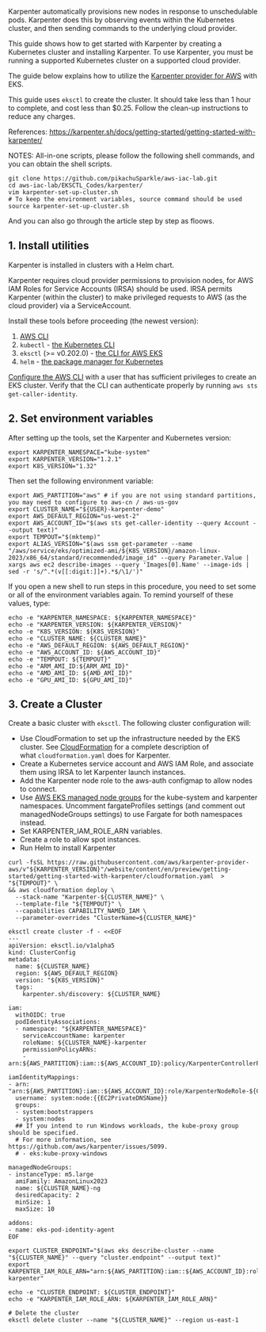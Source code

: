 
Karpenter automatically provisions new nodes in response to unschedulable pods. Karpenter does this by observing events within the Kubernetes cluster, and then sending commands to the underlying cloud provider.

This guide shows how to get started with Karpenter by creating a Kubernetes cluster and installing Karpenter. To use Karpenter, you must be running a supported Kubernetes cluster on a supported cloud provider.

The guide below explains how to utilize the [Karpenter provider for AWS](https://github.com/aws/karpenter-provider-aws) with EKS.

This guide uses `eksctl` to create the cluster. It should take less than 1 hour to complete, and cost less than $0.25. Follow the clean-up instructions to reduce any charges.

References:
https://karpenter.sh/docs/getting-started/getting-started-with-karpenter/


NOTES:
All-in-one scripts, please follow the following shell commands, and you can obtain the shell scripts.
```shell
git clone https://github.com/pikachuSparkle/aws-iac-lab.git
cd aws-iac-lab/EKSCTL_Codes/karpenter/
vim karpenter-set-up-cluster.sh
# To keep the environment variables, source command should be used
source karpenter-set-up-cluster.sh
```
And you can also go through the article step by step  as floows.


## 1. Install utilities [](https://karpenter.sh/docs/getting-started/getting-started-with-karpenter/#1-install-utilities)
Karpenter is installed in clusters with a Helm chart.

Karpenter requires cloud provider permissions to provision nodes, for AWS IAM Roles for Service Accounts (IRSA) should be used. IRSA permits Karpenter (within the cluster) to make privileged requests to AWS (as the cloud provider) via a ServiceAccount.

Install these tools before proceeding (the newest version):

1. [AWS CLI](https://docs.aws.amazon.com/cli/latest/userguide/install-cliv2-linux.html)
2. `kubectl` - [the Kubernetes CLI](https://kubernetes.io/docs/tasks/tools/install-kubectl-linux/)
3. `eksctl` (>= v0.202.0) - [the CLI for AWS EKS](https://eksctl.io/installation)
4. `helm` - [the package manager for Kubernetes](https://helm.sh/docs/intro/install/)

[Configure the AWS CLI](https://docs.aws.amazon.com/cli/latest/userguide/cli-configure-quickstart.html) with a user that has sufficient privileges to create an EKS cluster. Verify that the CLI can authenticate properly by running `aws sts get-caller-identity`.

## 2. Set environment variables

After setting up the tools, set the Karpenter and Kubernetes version:
```shell
export KARPENTER_NAMESPACE="kube-system"
export KARPENTER_VERSION="1.2.1"
export K8S_VERSION="1.32"
```

Then set the following environment variable:
```shell
export AWS_PARTITION="aws" # if you are not using standard partitions, you may need to configure to aws-cn / aws-us-gov
export CLUSTER_NAME="${USER}-karpenter-demo"
export AWS_DEFAULT_REGION="us-west-2"
export AWS_ACCOUNT_ID="$(aws sts get-caller-identity --query Account --output text)"
export TEMPOUT="$(mktemp)"
export ALIAS_VERSION="$(aws ssm get-parameter --name "/aws/service/eks/optimized-ami/${K8S_VERSION}/amazon-linux-2023/x86_64/standard/recommended/image_id" --query Parameter.Value | xargs aws ec2 describe-images --query 'Images[0].Name' --image-ids | sed -r 's/^.*(v[[:digit:]]+).*$/\1/')"
```

If you open a new shell to run steps in this procedure, you need to set some or all of the environment variables again. To remind yourself of these values, type:
```shell
echo -e "KARPENTER_NAMESPACE: ${KARPENTER_NAMESPACE}"
echo -e "KARPENTER_VERSION: ${KARPENTER_VERSION}"
echo -e "K8S_VERSION: ${K8S_VERSION}"
echo -e "CLUSTER_NAME: ${CLUSTER_NAME}"
echo -e "AWS_DEFAULT_REGION: ${AWS_DEFAULT_REGION}"
echo -e "AWS_ACCOUNT_ID: ${AWS_ACCOUNT_ID}"
echo -e "TEMPOUT: ${TEMPOUT}"
echo -e "ARM_AMI_ID:${ARM_AMI_ID}"
echo -e "AMD_AMI_ID: ${AMD_AMI_ID}"
echo -e "GPU_AMI_ID: ${GPU_AMI_ID}"
```

## 3. Create a Cluster

Create a basic cluster with `eksctl`. The following cluster configuration will:

- Use CloudFormation to set up the infrastructure needed by the EKS cluster. See [CloudFormation](https://karpenter.sh/docs/reference/cloudformation/) for a complete description of what `cloudformation.yaml` does for Karpenter.
- Create a Kubernetes service account and AWS IAM Role, and associate them using IRSA to let Karpenter launch instances.
- Add the Karpenter node role to the aws-auth configmap to allow nodes to connect.
- Use [AWS EKS managed node groups](https://docs.aws.amazon.com/eks/latest/userguide/managed-node-groups.html) for the kube-system and karpenter namespaces. Uncomment fargateProfiles settings (and comment out managedNodeGroups settings) to use Fargate for both namespaces instead.
- Set KARPENTER_IAM_ROLE_ARN variables.
- Create a role to allow spot instances.
- Run Helm to install Karpenter

```shell
curl -fsSL https://raw.githubusercontent.com/aws/karpenter-provider-aws/v"${KARPENTER_VERSION}"/website/content/en/preview/getting-started/getting-started-with-karpenter/cloudformation.yaml  > "${TEMPOUT}" \
&& aws cloudformation deploy \
  --stack-name "Karpenter-${CLUSTER_NAME}" \
  --template-file "${TEMPOUT}" \
  --capabilities CAPABILITY_NAMED_IAM \
  --parameter-overrides "ClusterName=${CLUSTER_NAME}"
```


```shell
eksctl create cluster -f - <<EOF
---
apiVersion: eksctl.io/v1alpha5
kind: ClusterConfig
metadata:
  name: ${CLUSTER_NAME}
  region: ${AWS_DEFAULT_REGION}
  version: "${K8S_VERSION}"
  tags:
    karpenter.sh/discovery: ${CLUSTER_NAME}

iam:
  withOIDC: true
  podIdentityAssociations:
  - namespace: "${KARPENTER_NAMESPACE}"
    serviceAccountName: karpenter
    roleName: ${CLUSTER_NAME}-karpenter
    permissionPolicyARNs:
    - arn:${AWS_PARTITION}:iam::${AWS_ACCOUNT_ID}:policy/KarpenterControllerPolicy-${CLUSTER_NAME}

iamIdentityMappings:
- arn: "arn:${AWS_PARTITION}:iam::${AWS_ACCOUNT_ID}:role/KarpenterNodeRole-${CLUSTER_NAME}"
  username: system:node:{{EC2PrivateDNSName}}
  groups:
  - system:bootstrappers
  - system:nodes
  ## If you intend to run Windows workloads, the kube-proxy group should be specified.
  # For more information, see https://github.com/aws/karpenter/issues/5099.
  # - eks:kube-proxy-windows

managedNodeGroups:
- instanceType: m5.large
  amiFamily: AmazonLinux2023
  name: ${CLUSTER_NAME}-ng
  desiredCapacity: 2
  minSize: 1
  maxSize: 10

addons:
- name: eks-pod-identity-agent
EOF
```


```shell
export CLUSTER_ENDPOINT="$(aws eks describe-cluster --name "${CLUSTER_NAME}" --query "cluster.endpoint" --output text)"
export KARPENTER_IAM_ROLE_ARN="arn:${AWS_PARTITION}:iam::${AWS_ACCOUNT_ID}:role/${CLUSTER_NAME}-karpenter"

echo -e "CLUSTER_ENDPOINT: ${CLUSTER_ENDPOINT}"
echo -e "KARPENTER_IAM_ROLE_ARN: ${KARPENTER_IAM_ROLE_ARN}"
```


```shell
# Delete the cluster
eksctl delete cluster --name "${CLUSTER_NAME}" --region us-east-1
```
